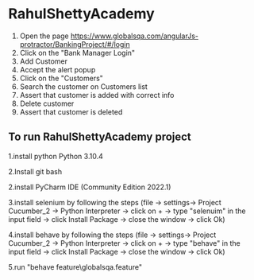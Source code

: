 # RahulShettyAcademy

1. Open the page https://www.globalsqa.com/angularJs-protractor/BankingProject/#/login
2. Click on the "Bank Manager Login"
3. Add Customer
4. Accept the alert  popup
5. Click on the "Customers"
6. Search the customer on Customers list 
7. Assert that customer is added with correct info
8. Delete customer
9. Assert that customer is deleted


## **To run RahulShettyAcademy project**

1.install python Python 3.10.4

2.Install git bash

2.install PyCharm IDE (Community Edition 2022.1)

3.install selenium by following the steps (file -> settings->
 Project Cucumber_2 -> Python Interpreter -> click on + -> type "selenuim" in the input field -> click Install Package -> close the window -> click Ok)

4.install behave by following the steps (file -> settings->
 Project Cucumber_2 -> Python Interpreter -> click on + -> type "behave" in the input field -> click Install Package -> close the window -> click Ok)

5.run "behave feature\globalsqa.feature"   






